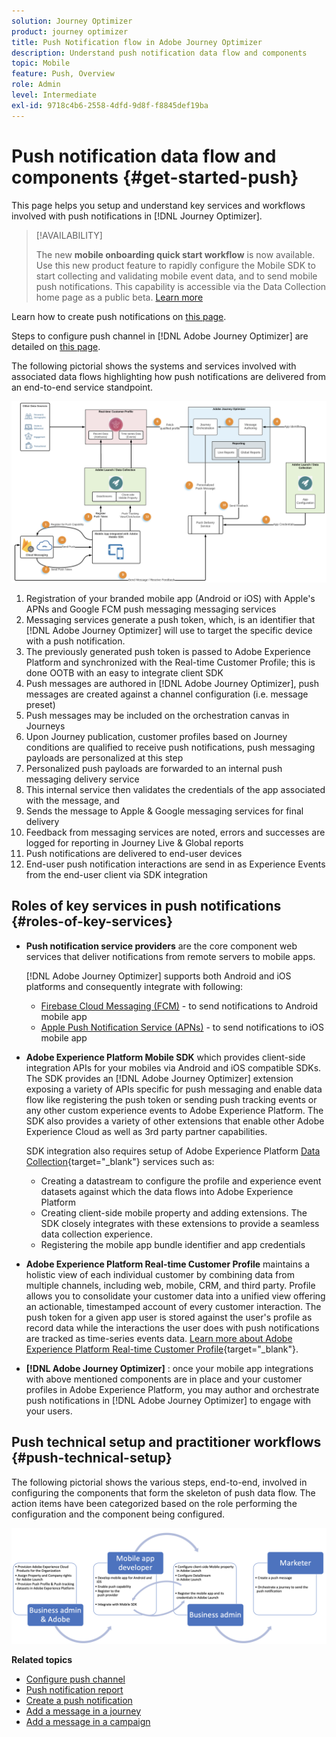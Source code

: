 ```yaml
---
solution: Journey Optimizer
product: journey optimizer
title: Push Notification flow in Adobe Journey Optimizer
description: Understand push notification data flow and components
topic: Mobile
feature: Push, Overview
role: Admin
level: Intermediate
exl-id: 9718c4b6-2558-4dfd-9d8f-f8845def19ba
---
```

# Push notification data flow and components {#get-started-push}

This page helps you setup and understand key services and workflows involved with push notifications in [!DNL Journey Optimizer]. 


>[!AVAILABILITY]
>
>The new **mobile onboarding quick start workflow** is now available. Use this new product feature to rapidly configure the Mobile SDK to start collecting and validating mobile event data, and to send mobile push notifications. This capability is accessible via the Data Collection home page as a public beta. [Learn more](mobile-onboarding-wf.md)
>

Learn how to create push notifications on [this page](create-push.md).

Steps to configure push channel in [!DNL Adobe Journey Optimizer] are detailed on [this page](push-configuration.md).

The following pictorial shows the systems and services involved with associated data flows highlighting how push notifications are delivered from an end-to-end service standpoint.

![](assets/push-flow.png)

1. Registration of your branded mobile app (Android or iOS) with Apple's APNs and Google FCM push messaging messaging services
1. Messaging services generate a push token, which, is an identifier that [!DNL Adobe Journey Optimizer] will use to target the specific device with a push notification.
1. The previously generated push token is passed to Adobe Experience Platform and synchronized with the Real-time Customer Profile; this is done OOTB with an easy to integrate client SDK
1. Push messages are authored in [!DNL Adobe Journey Optimizer], push messages are created against a channel configuration (i.e. message preset)
1. Push messages may be included on the orchestration canvas in Journeys
1. Upon Journey publication, customer profiles based on Journey conditions are qualified to receive push notifications, push messaging payloads are personalized at this step
1. Personalized push payloads are forwarded to an internal push messaging delivery service
1. This internal service then validates the credentials of the app associated with the message, and
1. Sends the message to Apple & Google messaging services for final delivery
1. Feedback from messaging services are noted, errors and successes are logged for reporting in Journey Live & Global reports
1. Push notifications are delivered to end-user devices
1. End-user push notification interactions are send in as Experience Events from the end-user client via SDK integration

## Roles of key services in push notifications {#roles-of-key-services}

* **Push notification service providers** are the core component web services that deliver notifications from remote servers to mobile apps.
    
    [!DNL Adobe Journey Optimizer]  supports both Android and iOS platforms and consequently integrate with following:
    * [Firebase Cloud Messaging (FCM)](https://firebase.google.com/docs/cloud-messaging) - to send notifications to Android mobile app
    * [Apple Push Notification Service (APNs)](https://developer.apple.com/library/archive/documentation/NetworkingInternet/Conceptual/RemoteNotificationsPG/APNSOverview.html) - to send notifications to iOS mobile app

* **Adobe Experience Platform Mobile SDK** which provides client-side integration APIs for your mobiles via Android and iOS compatible SDKs. The SDK provides an [!DNL Adobe Journey Optimizer] extension exposing a variety of APIs specific for push messaging and enable data flow like registering the push token or sending push tracking events or any other custom experience events to Adobe Experience Platform. The SDK also provides a variety of other extensions that enable other Adobe Experience Cloud as well as 3rd party partner capabilities.

    SDK integration also requires setup of Adobe Experience Platform [Data Collection](https://experienceleague.adobe.com/docs/experience-platform/tags/home.html){target="_blank"} services such as:

    * Creating a datastream to configure the profile and experience event datasets against which the data flows into Adobe Experience Platform
    * Creating client-side mobile property and adding extensions. The SDK closely integrates with these extensions to provide a seamless data collection experience.
    * Registering the mobile app bundle identifier and app credentials

* **Adobe Experience Platform Real-time Customer Profile**  maintains a holistic view of each individual customer by combining data from multiple channels, including web, mobile, CRM, and third party. Profile allows you to consolidate your customer data into a unified view offering an actionable, timestamped account of every customer interaction. The push token for a given app user is stored against the user's profile as record data while the interactions the user does with push notifications are tracked as time-series events data. [Learn more about Adobe Experience Platform Real-time Customer Profile](https://experienceleague.adobe.com/docs/experience-platform/profile/home.html){target="_blank"}.

* **[!DNL Adobe Journey Optimizer]** : once your mobile app integrations with above mentioned components are in place and your customer profiles in Adobe Experience Platform, you may author and orchestrate push notifications in [!DNL Adobe Journey Optimizer] to engage with your users.

## Push technical setup and practitioner workflows {#push-technical-setup}

The following pictorial shows the various steps, end-to-end, involved in configuring the components that form the skeleton of push data flow. The action items have been categorized based on the role performing the configuration and the component being configured. 

![](assets/user-flow.png)

**Related topics**

* [Configure push channel](push-configuration.md)
* [Push notification report](../reports/journey-global-report.md#push-global)
* [Create a push notification](create-push.md)
* [Add a message in a journey](../building-journeys/journeys-message.md)
* [Add a message in a campaign](../campaigns/create-campaign.md)